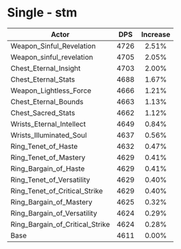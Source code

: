 # Single - stm
| Actor | DPS | Increase |
|---|:---:|:---:|
|Weapon_Sinful_Revelation|4726|2.51%|
|Weapon_sinful_revelation|4705|2.05%|
|Chest_Eternal_Insight|4703|2.00%|
|Chest_Eternal_Stats|4688|1.67%|
|Weapon_Lightless_Force|4666|1.21%|
|Chest_Eternal_Bounds|4663|1.13%|
|Chest_Sacred_Stats|4662|1.12%|
|Wrists_Eternal_Intellect|4649|0.84%|
|Wrists_Illuminated_Soul|4637|0.56%|
|Ring_Tenet_of_Haste|4632|0.47%|
|Ring_Tenet_of_Mastery|4629|0.41%|
|Ring_Bargain_of_Haste|4629|0.41%|
|Ring_Tenet_of_Versatility|4629|0.40%|
|Ring_Tenet_of_Critical_Strike|4629|0.40%|
|Ring_Bargain_of_Mastery|4625|0.32%|
|Ring_Bargain_of_Versatility|4624|0.29%|
|Ring_Bargain_of_Critical_Strike|4624|0.28%|
|Base|4611|0.00%|
